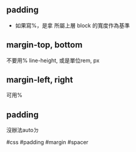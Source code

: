 ## padding

-   如果寫%，是拿 所屬上層 block 的寬度作為基準

## margin-top, bottom
不要用%
line-height, 或是單位rem, px

## margin-left, right
可用%

## padding 
沒辦法autoㄉ


#css #padding #margin #spacer